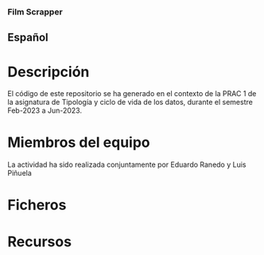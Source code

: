### Film Scrapper
## Español
# Descripción
El código de este repositorio se ha generado en el contexto de la PRAC 1 de la asignatura de Tipología y ciclo de vida de los datos, durante el semestre Feb-2023 a Jun-2023.

# Miembros del equipo
La actividad ha sido realizada conjuntamente por Eduardo Ranedo y Luis Piñuela

# Ficheros

# Recursos


